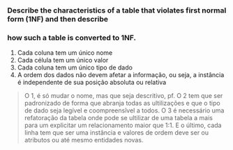 ### Describe the characteristics of a table that violates first normal form (1NF) and then describe
### how such a table is converted to 1NF.

1. Cada coluna tem um único nome
2. Cada célula tem um único valor
3. Cada coluna tem um único tipo de dado
4. A ordem dos dados não devem afetar a informação, ou seja, a instância é independente de sua posição absoluta ou relativa

> O 1, é só mudar o nome, mas que seja descritivo, pf. O 2 tem que ser padronizado de forma que abranja
> todas as ultilizações e que o tipo de dado seja legível e coompreensĩvel a todos. O 3 é necessário uma
> refatoração da tabela onde pode se ultilizar de uma tabela a mais para um explicitar um relacionamento
> maior que 1:1. E o último, cada linha tem que ser uma instância e valores de ordem deve ser ou atributos
> ou até mesmo entidades novas.
